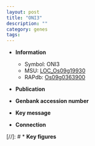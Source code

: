 ```yaml
---
layout: post
title: "ONI3"
description: ""
category: genes
tags: 
---
```


* **Information**  
    + Symbol: ONI3  
    + MSU: [LOC_Os09g19930](http://rice.uga.edu/cgi-bin/ORF_infopage.cgi?orf=LOC_Os09g19930)  
    + RAPdb: [Os09g0363900](http://rapdb.dna.affrc.go.jp/viewer/gbrowse_details/irgsp1?name=Os09g0363900)  

* **Publication**  

* **Genbank accession number**  

* **Key message**  

* **Connection**  

[//]: # * **Key figures**  


